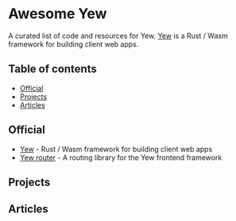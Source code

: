 # Awesome Yew

A curated list of code and resources for Yew. 
[Yew](https://github.com/yewstack/yew) is a Rust / Wasm framework for building client web apps.


## Table of contents
- [Official](#official)
- [Projects](#projects)
- [Articles](#articles)

## Official

- [Yew](https://github.com/yewstack/yew) - Rust / Wasm framework for building client web apps
- [Yew router](https://github.com/yewstack/yew_router) - A routing library for the Yew frontend framework

## Projects

## Articles
